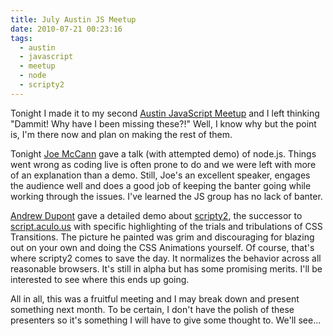 ```yaml
---
title: July Austin JS Meetup
date: 2010-07-21 00:23:16
tags:
  - austin
  - javascript
  - meetup
  - node
  - scripty2
---
```

Tonight I made it to my second [Austin JavaScript Meetup](http://www.austinjavascript.com/) and I left thinking "Dammit! Why have I been missing these?!" Well, I know why but the point is, I'm there now and plan on making the rest of them.

Tonight [Joe McCann](http://subprint.com/) gave a talk (with attempted demo) of node.js. Things went wrong as coding live is often prone to do and we were left with more of an explanation than a demo. Still, Joe's an excellent speaker, engages the audience well and does a good job of keeping the banter going while working through the issues. I've learned the JS group has no lack of banter.

[Andrew Dupont](http://andrewdupont.net/) gave a detailed demo about [scripty2](http://scripty2.com/), the successor to [script.aculo.us](http://script.aculo.us/) with specific highlighting of the trials and tribulations of CSS Transitions.  The picture he painted was grim and discouraging for blazing out on your own and doing the CSS Animations yourself. Of course, that's where scripty2 comes to save the day. It normalizes the behavior across all reasonable browsers. It's still in alpha but has some promising merits. I'll be interested to see where this ends up going.

All in all, this was a fruitful meeting and I may break down and present something next month. To be certain, I don't have the polish of these presenters so it's something I will have to give some thought to. We'll see...
